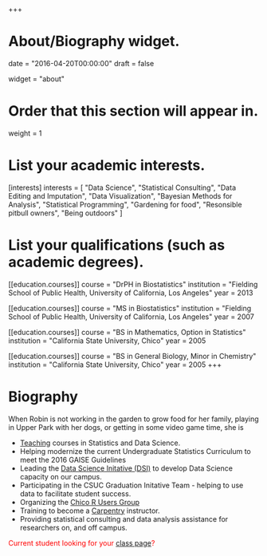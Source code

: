 +++
# About/Biography widget.

date = "2016-04-20T00:00:00"
draft = false

widget = "about"

# Order that this section will appear in.
weight = 1

# List your academic interests.
[interests]
  interests = [
    "Data Science",
    "Statistical Consulting",
    "Data Editing and Imputation",
    "Data Visualization", 
    "Bayesian Methods for Analysis", 
    "Statistical Programming", 
    "Gardening for food", 
    "Resonsible pitbull owners", 
    "Being outdoors"
  ]

# List your qualifications (such as academic degrees).
[[education.courses]]
  course = "DrPH in Biostatistics"
  institution = "Fielding School of Public Health, University of California, Los Angeles"
  year = 2013

[[education.courses]]
  course = "MS in Biostatistics"
  institution = "Fielding School of Public Health, University of California, Los Angeles"
  year = 2007

[[education.courses]]
  course = "BS in Mathematics, Option in Statistics"
  institution = "California State University, Chico"
  year = 2005
 
[[education.courses]]
  course = "BS in General Biology, Minor in Chemistry"
  institution = "California State University, Chico"
  year = 2005
+++

# Biography

When Robin is not working in the garden to grow food for her family, playing in Upper Park with her dogs, or getting in some video game time, she is  

* [Teaching](#teaching) courses in Statistics and Data Science.
* Helping modernize the current Undergraduate Statistics Curriculum to meet the 2016 GAISE Guidelines
* Leading the [Data Science Initative (DSI)](http://datascience.csuchico.edu) to develop Data Science capacity on our campus.
* Participating in the CSUC Graduation Initative Team - helping to use data to facilitate student success. 
* Organizing the [Chico R Users Group](https://www.meetup.com/Chico-R-Users-Group/)
* Training to become a [Carpentry](https://software-carpentry.org/) instructor. 
* Providing statistical consulting and data analysis assistance for researchers on, and off campus. 


<span style="color:red">Current student looking for your [class page](#teaching)? </span>



